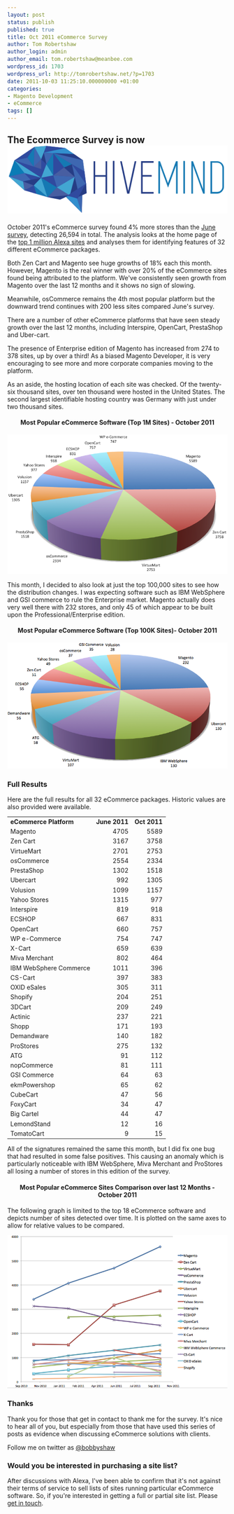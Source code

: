 ```yaml
---
layout: post
status: publish
published: true
title: Oct 2011 eCommerce Survey
author: Tom Robertshaw
author_login: admin
author_email: tom.robertshaw@meanbee.com
wordpress_id: 1703
wordpress_url: http://tomrobertshaw.net/?p=1703
date: 2011-10-03 11:25:10.000000000 +01:00
categories:
- Magento Development
- eCommerce
tags: []
---
```


<div class="hivemind-promo">
    <h2>The Ecommerce Survey is now <a href="https://askhivemind.com/"><img src="/img/2015/06/hivemind_logo.svg" class="hivemind_logo" /></a></h2>
</div>

October 2011's eCommerce survey found 4% more stores than the <a href="http://tomrobertshaw.net/2011/06/june-2011-ecommerce-survey/">June survey</a>, detecting 26,594 in total.  The analysis looks at the home page of the <a href="http://www.alexa.com/topsites">top 1 million Alexa sites</a> and analyses them for identifying features of 32 different eCommerce packages.  

Both Zen Cart and Magento see huge growths of 18% each this month.  However, Magento is the real winner with over 20% of the eCommerce sites found being attributed to the platform.  We've consistently seen growth from Magento over the last 12 months and it shows no sign of slowing. 

Meanwhile, osCommerce remains the 4th most popular platform but the downward trend continues with 200 less sites compared June's survey. 

There are a number of other eCommerce platforms that have seen steady growth over the last 12 months, including Interspire, OpenCart, PrestaShop and Uber-cart.

The presence of Enterprise edition of Magento has increased from 274 to 378 sites, up by over a third!  As a biased Magento Developer, it is very encouraging to see more and more corporate companies moving to the platform.

As an aside, the hosting location of each site was checked.  Of the twenty-six thousand sites, over ten thousand were hosted in the United States.  The second largest identifiable hosting country was Germany with just under two thousand sites. 

<h4 style="text-align: center;"><strong>Most Popular eCommerce Software (Top 1M Sites) - October 2011</strong></h4>

<img src="/img/2011/10/October-2011-eCommerce-Results.png" alt="October 2011 eCommerce Results" title="October 2011 eCommerce Results" />

This month, I decided to also look at just the top 100,000 sites to see how the distribution changes.  I was expecting software such as IBM WebSphere and GSI commerce to rule the Enterprise market.  Magento actually does very well there with 232 stores, and only 45 of which appear to be built upon the Professional/Enterprise edition. 

<h4 style="text-align: center;"><strong>Most Popular eCommerce Software (Top 100K Sites)- October 2011</strong></h4>

<img src="/img/2011/10/October-2011-eCommerce-Results-Top-100K.png" alt="October 2011 eCommerce Results Top 100K" title="October 2011 eCommerce Results Top 100K" />

<h3>Full Results</h3>

Here are the full results for all 32 eCommerce packages.  Historic values are also provided were available.

<table>
<tbody>
<tr>
<td><strong>eCommerce Platform</strong></td>
<td align="right"><strong>June 2011</strong></td>
<td align="right"><strong>Oct 2011</strong></td>
</tr>
<tr>
<td>Magento</td>
<td align="right">4705</td>
<td align="right">5589</td>
</tr>
<tr>
<td>Zen Cart</td>
<td align="right">3167</td>
<td align="right">3758</td>
</tr>
<tr>
<td>VirtueMart</td>
<td align="right">2701</td>
<td align="right">2753</td>
</tr>
<tr>
<td>osCommerce</td>
<td align="right">2554</td>
<td align="right">2334</td>
</tr>
<tr>
<td>PrestaShop</td>
<td align="right">1302</td>
<td align="right">1518</td>
</tr>
<tr>
<td>Ubercart</td>
<td align="right">992</td>
<td align="right">1305</td>
</tr>
<tr>
<td>Volusion</td>
<td align="right">1099</td>
<td align="right">1157</td>
</tr>
<tr>
<td>Yahoo Stores</td>
<td align="right">1315</td>
<td align="right">977</td>
</tr>
<tr>
<td>Interspire</td>
<td align="right">819</td>
<td align="right">918</td>
</tr>
<tr>
<td>ECSHOP</td>
<td align="right">667</td>
<td align="right">831</td>
</tr>
<tr>
<td>OpenCart</td>
<td align="right">660</td>
<td align="right">757</td>
</tr>
<tr>
<td>WP e-Commerce</td>
<td align="right">754</td>
<td align="right">747</td>
</tr>
<tr>
<td>X-Cart</td>
<td align="right">659</td>
<td align="right">639</td>
</tr>
<tr>
<td>Miva Merchant</td>
<td align="right">802</td>
<td align="right">464</td>
</tr>
<tr>
<td>IBM WebSphere Commerce</td>
<td align="right">1011</td>
<td align="right">396</td>
</tr>
<tr>
<td>CS-Cart</td>
<td align="right">397</td>
<td align="right">383</td>
</tr>
<tr>
<td>OXID eSales</td>
<td align="right">305</td>
<td align="right">311</td>
</tr>
<tr>
<td>Shopify</td>
<td align="right">204</td>
<td align="right">251</td>
</tr>
<tr>
<td>3DCart</td>
<td align="right">209</td>
<td align="right">249</td>
</tr>
<tr>
<td>Actinic</td>
<td align="right">237</td>
<td align="right">221</td>
</tr>
<tr>
<td>Shopp</td>
<td align="right">171</td>
<td align="right">193</td>
</tr>
<tr>
<td>Demandware</td>
<td align="right">140</td>
<td align="right">182</td>
</tr>
<tr>
<td>ProStores</td>
<td align="right">275</td>
<td align="right">132</td>
</tr>
<tr>
<td>ATG</td>
<td align="right">91</td>
<td align="right">112</td>
</tr>
<tr>
<td>nopCommerce</td>
<td align="right">81</td>
<td align="right">111</td>
</tr>
<tr>
<td>GSI Commerce</td>
<td align="right">64</td>
<td align="right">63</td>
</tr>
<tr>
<td>ekmPowershop</td>
<td align="right">65</td>
<td align="right">62</td>
</tr>
<tr>
<td>CubeCart</td>
<td align="right">47</td>
<td align="right">56</td>
</tr>
<tr>
<td>FoxyCart</td>
<td align="right">34</td>
<td align="right">47</td>
</tr>
<tr>
<td>Big Cartel</td>
<td align="right">44</td>
<td align="right">47</td>
</tr>
<tr>
<td>LemondStand</td>
<td align="right">12</td>
<td align="right">16</td>
</tr>
<tr>
<td>TomatoCart</td>
<td align="right">9</td>
<td align="right">15</td>
</tr>

</tbody>
</table>

All of the signatures remained the same this month, but I did fix one bug that had resulted in some false positives.  This causing an anomaly which is particularly noticeable with IBM WebSphere, Miva Merchant and ProStores all losing a number of stores in this edition of the survey.

<h4 style="text-align: center;"><strong>Most Popular eCommerce Sites Comparison over last 12 Months - October 2011</strong></h4>

The following graph is limited to the top 18 eCommerce software and depicts number of sites detected over time.  It is plotted on the same axes to allow for relative values to be compared.  

<img src="/img/2011/10/October-2011-eCommerce-Comparison.png" alt="October 2011 eCommerce Comparison" title="October 2011 eCommerce Comparison" />

### Thanks

Thank you for those that get in contact to thank me for the survey. It's nice to hear all of you, but especially from those that have used this series of posts as evidence when discussing eCommerce solutions with clients.

Follow me on twitter as <a href="http://twitter.com/bobbyshaw">@bobbyshaw</a>

### Would you be interested in purchasing a site list?

After discussions with Alexa, I've been able to confirm that it's not against their terms of service to sell lists of sites running particular eCommerce software.  So, if you're interested in getting a full or partial site list.  Please <a href="mailto:me@tomrobertshaw.net">get in touch</a>.
